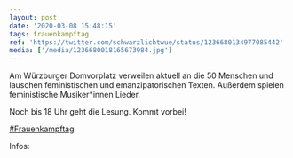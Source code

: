 ```yaml
---
layout: post
date: '2020-03-08 15:48:15'
tags: frauenkampftag
ref: 'https://twitter.com/schwarzlichtwue/status/1236680134977085442'
media: ['/media/1236680018165673984.jpg']
---
```

Am Würzburger Domvorplatz verweilen aktuell an die 50 Menschen und lauschen feministischen und emanzipatorischen Texten. Außerdem spielen feministische Musiker\*innen Lieder. 



Noch bis 18 Uhr geht die Lesung. Kommt vorbei!



[#Frauenkampftag](/t/frauenkampftag)



Infos:  